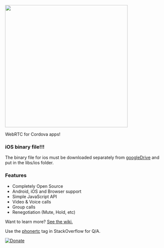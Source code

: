 <img src="http://phonertc.io/images/logo_black.png" width="400">

WebRTC for Cordova apps!

### iOS binary file!!!
The binary file for ios must be downloaded separately from [googleDrive](https://drive.google.com/file/d/0B7wZxt3Z7oEpUzBzUnF6UkhVLWM/view?usp=sharing) and put in the libs/ios folder.

### Features

* Completely Open Source
* Android, iOS and Browser support
* Simple JavaScript API
* Video & Voice calls
* Group calls
* Renegotiation (Mute, Hold, etc) 

Want to learn more? [See the wiki.](https://github.com/alongubkin/phonertc/wiki)

Use the [phonertc](http://stackoverflow.com/questions/tagged/phonertc) tag in StackOverflow for Q/A.

[![Donate](https://www.paypalobjects.com/en_US/i/btn/btn_donate_LG.gif)](https://www.paypal.com/cgi-bin/webscr?cmd=_s-xclick&hosted_button_id=32QXU3V7GM7PC)
